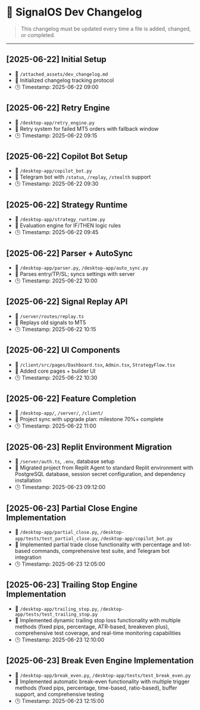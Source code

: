 # 📘 SignalOS Dev Changelog
> This changelog must be updated every time a file is added, changed, or completed.

---

## [2025-06-22] Initial Setup
- 📂 `/attached_assets/dev_changelog.md`
- 🧠 Initialized changelog tracking protocol
- 🕒 Timestamp: 2025-06-22 09:00

## [2025-06-22] Retry Engine
- 📂 `/desktop-app/retry_engine.py`
- 🧠 Retry system for failed MT5 orders with fallback window
- 🕒 Timestamp: 2025-06-22 09:15

## [2025-06-22] Copilot Bot Setup
- 📂 `/desktop-app/copilot_bot.py`
- 🧠 Telegram bot with `/status`, `/replay`, `/stealth` support
- 🕒 Timestamp: 2025-06-22 09:30

## [2025-06-22] Strategy Runtime
- 📂 `/desktop-app/strategy_runtime.py`
- 🧠 Evaluation engine for IF/THEN logic rules
- 🕒 Timestamp: 2025-06-22 09:45

## [2025-06-22] Parser + AutoSync
- 📂 `/desktop-app/parser.py`, `/desktop-app/auto_sync.py`
- 🧠 Parses entry/TP/SL; syncs settings with server
- 🕒 Timestamp: 2025-06-22 10:00

## [2025-06-22] Signal Replay API
- 📂 `/server/routes/replay.ts`
- 🧠 Replays old signals to MT5
- 🕒 Timestamp: 2025-06-22 10:15

## [2025-06-22] UI Components
- 📂 `/client/src/pages/Dashboard.tsx`, `Admin.tsx`, `StrategyFlow.tsx`
- 🧠 Added core pages + builder UI
- 🕒 Timestamp: 2025-06-22 10:30

## [2025-06-22] Feature Completion
- 📂 `/desktop-app/`, `/server/`, `/client/`
- 🧠 Project sync with upgrade plan: milestone 70%+ complete
- 🕒 Timestamp: 2025-06-22 11:00

## [2025-06-23] Replit Environment Migration
- 📂 `/server/auth.ts`, `.env`, database setup
- 🧠 Migrated project from Replit Agent to standard Replit environment with PostgreSQL database, session secret configuration, and dependency installation
- 🕒 Timestamp: 2025-06-23 09:12:00

## [2025-06-23] Partial Close Engine Implementation
- 📂 `/desktop-app/partial_close.py`, `/desktop-app/tests/test_partial_close.py`, `/desktop-app/copilot_bot.py`
- 🧠 Implemented partial trade close functionality with percentage and lot-based commands, comprehensive test suite, and Telegram bot integration
- 🕒 Timestamp: 2025-06-23 12:05:00

## [2025-06-23] Trailing Stop Engine Implementation
- 📂 `/desktop-app/trailing_stop.py`, `/desktop-app/tests/test_trailing_stop.py`
- 🧠 Implemented dynamic trailing stop loss functionality with multiple methods (fixed pips, percentage, ATR-based, breakeven plus), comprehensive test coverage, and real-time monitoring capabilities
- 🕒 Timestamp: 2025-06-23 12:10:00

## [2025-06-23] Break Even Engine Implementation
- 📂 `/desktop-app/break_even.py`, `/desktop-app/tests/test_break_even.py`
- 🧠 Implemented automatic break-even functionality with multiple trigger methods (fixed pips, percentage, time-based, ratio-based), buffer support, and comprehensive testing
- 🕒 Timestamp: 2025-06-23 12:15:00

